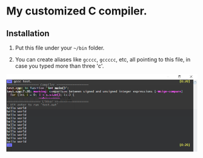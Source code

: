 # My customized C compiler.

## Installation

1. Put this file under your `~/bin` folder.

2. You can create aliases like `gcccc`, `gccccc`, etc, all pointing to this file, in case you typed more than three 'c'.

<img src="snap.png" alt="screenshot" width="700"/>
